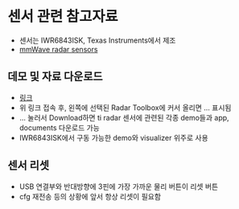 # 센서 관련 참고자료
* 센서는 IWR6843ISK, Texas Instruments에서 제조
* [mmWave radar sensors](https://dev.ti.com/tirex/explore/node?node=AJuqjWdTuol3jtoyFrofqw)

## 데모 및 자료 다운로드
* [링크](https://dev.ti.com/tirex/explore/node?node=A__AEIJm0rwIeU.2P1OBWwlaA__radar_toolbox__1AslXXD__LATEST)
* 위 링크 접속 후, 왼쪽에 선택된 Radar Toolbox에 커서 올리면 ... 표시됨
* ... 눌러서 Download하면 ti radar 센서에 관련된 각종 demo들과 app, documents 다운로드 가능
* IWR6843ISK에서 구동 가능한 demo와 visualizer 위주로 사용

## 센서 리셋
* USB 연결부와 반대방향에 3핀에 가장 가까운 물리 버튼이 리셋 버튼
* cfg 재전송 등의 상황에 앞서 항상 리셋이 필요함